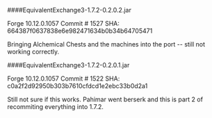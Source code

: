 ####EquivalentExchange3-1.7.2-0.2.0.2.jar

Forge 10.12.0.1057
Commit # 1527
SHA: 664387f0637838e6e982471634b0b34b64705471

Bringing Alchemical Chests and the machines into the port -- still not working correctly.


####EquivalentExchange3-1.7.2-0.2.0.1.jar

Forge 10.12.0.1057
Commit # 1522
SHA: c0a2f2d92950b303b7610cfdcd1e2ebc33b0d2a1

Still not sure if this works.
Pahimar went berserk and this is part 2 of recommiting everything into 1.7.2.
